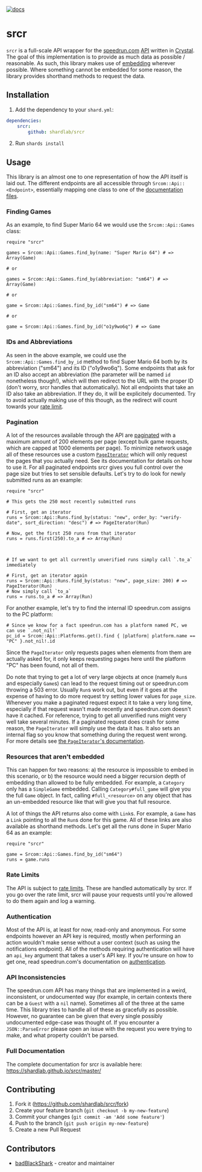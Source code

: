 [![docs](https://img.shields.io/badge/docs-master-red.svg?style=flat-square)](https://shardlab.github.io/srcr/master/)

# srcr

`srcr` is a full-scale API wrapper for the [speedrun.com](https://www.speedrun.com) [API](https://github.com/speedruncomorg/api) written in [Crystal](https://crystal-lang.org/). The goal of this implementation is to provide as much data as possible / reasonable. As such, this library makes use of [embedding](https://github.com/speedruncomorg/api/blob/master/version1/embedding.md) wherever possible. Where something cannot be embedded for some reason, the library provides shorthand methods to request the data.

## Installation

1. Add the dependency to your `shard.yml`:

```yaml
dependencies:
    srcr:
        github: shardlab/srcr
```

2. Run `shards install`

## Usage

This library is an almost one to one representation of how the API itself is laid out. The different endpoints are all accessible through `Srcom::Api::<Endpoint>`, essentially mapping one class to one of the [documentation files](https://github.com/speedruncomorg/api/tree/master/version1).

### Finding Games

As an example, to find Super Mario 64 we would use the `Srcom::Api::Games` class:

```crystal
require "srcr"

games = Srcom::Api::Games.find_by(name: "Super Mario 64") # => Array(Game)

# or

games = Srcom::Api::Games.find_by(abbreviation: "sm64") # => Array(Game)

# or

game = Srcom::Api::Games.find_by_id("sm64") # => Game

# or

game = Srcom::Api::Games.find_by_id("o1y9wo6q") # => Game
```

### IDs and Abbreviations

As seen in the above example, we could use the `Srcom::Api::Games.find_by_id` method to find Super Mario 64 both by its abbreviation ("sm64") and its ID ("o1y9wo6q"). Some endpoints that ask for an ID also accept an abbreviation (the parameter will be named `id` nonetheless though!), which will then redirect to the URL with the proper ID (don't worry, srcr handles that automatically). Not all endpoints that take an ID also take an abbreviation. If they do, it will be explicitely documented.
Try to avoid actually making use of this though, as the redirect will count towards your [rate limit](#rate-limits).

### Pagination

A lot of the resources available through the API are [paginated](https://github.com/speedruncomorg/api/blob/master/version1/pagination.md) with a maximum amount of 200 elements per page (except bulk game requests, which are capped at 1000 elements per page). To minimize network usage all of these resources use a custom [`PageIterator`](https://srcr.shardlab.dev/master/Srcom/Api/PageIterator.html) which will only request the pages that you actually need. See its documentation for details on how to use it.
For all paginated endpoints srcr gives you full control over the page size but tries to set sensible defaults.
Let's try to do look for newly submitted runs as an example:

```crystal
require "srcr"

# This gets the 250 most recently submitted runs

# First, get an iterator
runs = Srcom::Api::Runs.find_by(status: "new", order_by: "verify-date", sort_direction: "desc") # => PageIterator(Run)

# Now, get the first 250 runs from that iterator
runs = runs.first(250).to_a # => Array(Run)



# If we want to get all currently unverified runs simply call `.to_a` immediately

# First, get an iterator again
runs = Srcom::Api::Runs.find_by(status: "new", page_size: 200) # => PageIterator(Run)
# Now simply call `to_a`
runs = runs.to_a # => Array(Run)
```

For another example, let's try to find the internal ID speedrun.com assigns to the PC platform:

```crystal
# Since we know for a fact speedrun.com has a platform named PC, we can use `.not_nil!`
pc_id = Srcom::Api::Platforms.get().find { |platform| platform.name == "PC" }.not_nil!.id
```

Since the `PageIterator` only requests pages when elements from them are actually asked for, it only keeps requesting pages here until the platform "PC" has been found, not all of them.

Do note that trying to get a lot of very large objects at once (namely `Run`s and especially `Game`s) can lead to the request timing out or speedrun.com throwing a 503 error. Usually `Run`s work out, but even if it goes at the expense of having to do more request try setting lower values for `page_size`.
Whenever you make a paginated request expect it to take a very long time, especially if that request wasn't made recently and speedrun.com doesn't have it cached. For reference, trying to get all unverified runs might very well take several minutes.
If a paginated request does crash for some reason, the `PageIterator` will simply use the data it has. It also sets an internal flag so you know that something during the request went wrong. For more details see [the `PageIterator`'s documentation](https://srcr.shardlab.dev/master/Srcom/Api/PageIterator.html).

### Resources that aren't embedded

This can happen for two reasons: a) the resource is impossible to embed in this scenario, or b) the resource would need a bigger recursion depth of embedding than allowed to be fully embedded.
For example, a `Category` only has a `SimpleGame` embedded. Calling `Category#full_game` will give you the full `Game` object. In fact, calling `#full_<resource>` on any object that has an un-embedded resource like that will give you that full resource.

A lot of things the API returns also come with `Link`s. For example, a `Game` has a `Link` pointing to all the `Run`s done for this game. All of these links are also available as shorthand methods. Let's get all the runs done in Super Mario 64 as an example:

```crystal
require "srcr"

game = Srcom::Api::Games.find_by_id("sm64")
runs = game.runs
```

### Rate Limits

The API is subject to [rate limits](https://github.com/speedruncomorg/api/blob/master/throttling.md). These are handled automatically by srcr. If you go over the rate limit, srcr will pause your requests until you're allowed to do them again and log a warning.

### Authentication

Most of the API is, at least for now, read-only and anonymous. For some endpoints however an API key is required, mostly when performing an action wouldn't make sense without a user context (such as using the notifications endpoint). All of the methods requiring authentication will have an `api_key` argument that takes a user's API key. If you're unsure on how to get one, read speedrun.com's documentation on [authentication](https://github.com/speedruncomorg/api/blob/master/authentication.md#aquiring-a-users-api-key).

### API Inconsistencies

The speedrun.com API has many things that are implemented in a weird, inconsistent, or undocumented way (for example, in certain contexts there can be a `Guest` with a `nil` name). Sometimes all of the three at the same time. This library tries to handle all of these as gracefully as possible. However, no guarantee can be given that every single possibly undocumented edge-case was thought of. If you encounter a `JSON::ParseError` please open an issue with the request you were trying to make, and what property couldn't be parsed.

### Full Documentation

The complete documentation for srcr is available here: https://shardlab.github.io/srcr/master/

## Contributing

1. Fork it (<https://github.com/shardlab/srcr/fork>)
2. Create your feature branch (`git checkout -b my-new-feature`)
3. Commit your changes (`git commit -am 'Add some feature'`)
4. Push to the branch (`git push origin my-new-feature`)
5. Create a new Pull Request

## Contributors

-   [badBlackShark](https://github.com/badBlackShark) - creator and maintainer
